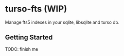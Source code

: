# turso-fts (WIP)

Manage fts5 indexes in your sqlite, libsqlite and turso db.

## Getting Started

TODO: finish me
